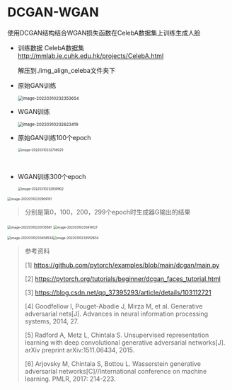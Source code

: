 # DCGAN-WGAN
使用DCGAN结构结合WGAN损失函数在CelebA数据集上训练生成人脸

- 训练数据 CelebA数据集 http://mmlab.ie.cuhk.edu.hk/projects/CelebA.html

  解压到./img_align_celeba文件夹下

- 原始GAN训练

  <img src="/Users/dexinghuang/Desktop/github项目/DCGAN-WGAN/image/01.png" alt="image-20220310232353654" style="zoom:67%;" />

- WGAN训练

  <img src="/Users/dexinghuang/Desktop/github项目/DCGAN-WGAN/image/02.png" alt="image-20220310232623419" style="zoom:67%;" />



- 原始GAN训练100个epoch

  <img src="/Users/dexinghuang/Desktop/github项目/DCGAN-WGAN/image/03.png" alt="image-20220310232736025" style="zoom:50%;" />

​	

- WGAN训练300个epoch

  <img src="/Users/dexinghuang/Desktop/github项目/DCGAN-WGAN/image/04.png" alt="image-20220310232838902" style="zoom: 50%;" />

<img src="/Users/dexinghuang/Desktop/github项目/DCGAN-WGAN/image/05.png" alt="image-20220310232909151" style="zoom:50%;" />

> 分别是第0，100，200，299个epoch时生成器G输出的结果

<img src="/Users/dexinghuang/Desktop/github项目/DCGAN-WGAN/image/06.png" alt="image-20220310233135581" style="zoom: 50%;" /> <img src="/Users/dexinghuang/Desktop/github项目/DCGAN-WGAN/image/07.png" alt="image-20220310233414127" style="zoom: 50%;" />

<img src="/Users/dexinghuang/Desktop/github项目/DCGAN-WGAN/image/08.png" alt="image-20220310233458534" style="zoom: 50%;" /><img src="/Users/dexinghuang/Desktop/github项目/DCGAN-WGAN/image/09.png" alt="image-20220310233552834" style="zoom: 50%;" />



>参考资料
>
>[1] https://github.com/pytorch/examples/blob/main/dcgan/main.py
>
>[2] https://pytorch.org/tutorials/beginner/dcgan_faces_tutorial.html
>
>[3] https://blog.csdn.net/qq_37395293/article/details/103112721
>
>[4] Goodfellow I, Pouget-Abadie J, Mirza M, et al. Generative adversarial nets[J]. Advances in neural information processing systems, 2014, 27.
>
>[5] Radford A, Metz L, Chintala S. Unsupervised representation learning with deep convolutional generative adversarial networks[J]. arXiv preprint arXiv:1511.06434, 2015.
>
>[6] Arjovsky M, Chintala S, Bottou L. Wasserstein generative adversarial networks[C]//International conference on machine learning. PMLR, 2017: 214-223.
